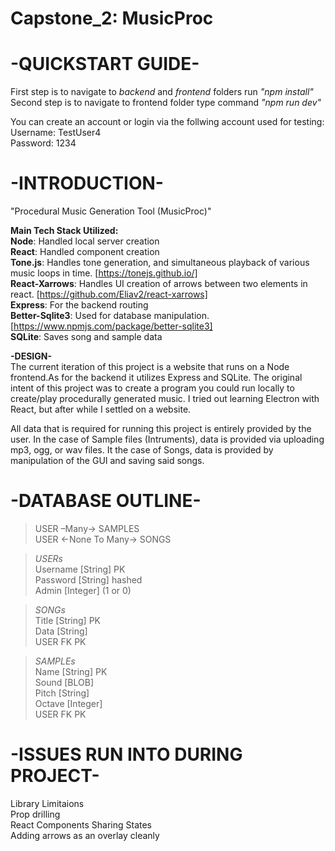 # Capstone_2: MusicProc
**-QUICKSTART GUIDE-**  
======================================  
First step is to navigate to *backend* and *frontend* folders run *"npm install"*  
Second step is to navigate to frontend folder type command *"npm run dev"*  
  
You can create an account or login via the follwing account used for testing:  
Username: TestUser4  
Password: 1234  
  
**-INTRODUCTION-**  
======================================  
"Procedural Music Generation Tool (MusicProc)"  
  
**Main Tech Stack Utilized:**  
**Node**: Handled local server creation  
**React**: Handled component creation  
**Tone.js**: Handles tone generation, and simultaneous playback of various music loops in time. [https://tonejs.github.io/]  
**React-Xarrows**: Handles UI creation of arrows between two elements in react. [https://github.com/Eliav2/react-xarrows]  
**Express**: For the backend routing  
**Better-Sqlite3**: Used for database manipulation. [https://www.npmjs.com/package/better-sqlite3]  
**SQLite**: Saves song and sample data  
  
**-DESIGN-**  
The current iteration of this project is a website that runs on a Node frontend.As for the backend it utilizes Express and SQLite. The original intent of this project was to create a program you could run locally to create/play procedurally generated music. I tried out learning Electron with React, but after while I settled on a website.  
  
All data that is required for running this project is entirely provided by the user. In the case of Sample files (Intruments), data is provided via uploading mp3, ogg, or wav files. It the case of Songs, data is provided by manipulation of the GUI and saving said songs.  
  
**-DATABASE OUTLINE-**  
======================================
>USER –Many→ SAMPLES  
>USER ←None To Many→ SONGS  

>*USERs*    
>Username [String] PK  
>Password [String] hashed  
>Admin [Integer] (1 or 0)  

>*SONGs*    
>Title [String] PK  
>Data [String]  
>USER FK PK  

>*SAMPLEs*      
>Name [String] PK  
>Sound [BLOB]  
>Pitch [String]  
>Octave [Integer]  
>USER FK PK  

  
**-ISSUES RUN INTO DURING PROJECT-**
======================================
Library Limitaions   
Prop drilling    
React Components Sharing States  
Adding arrows as an overlay cleanly  

